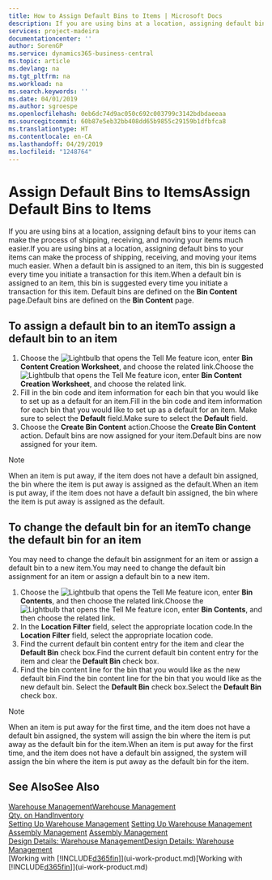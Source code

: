 ```yaml
---
title: How to Assign Default Bins to Items | Microsoft Docs
description: If you are using bins at a location, assigning default bins to your items can make the process of shipping, receiving, and moving your items much easier. When a default bin is assigned to an item, this bin is suggested every time you initiate a transaction for this item.
services: project-madeira
documentationcenter: ''
author: SorenGP
ms.service: dynamics365-business-central
ms.topic: article
ms.devlang: na
ms.tgt_pltfrm: na
ms.workload: na
ms.search.keywords: ''
ms.date: 04/01/2019
ms.author: sgroespe
ms.openlocfilehash: 0eb6dc74d9ac050c692c003799c3142bdbdaeeaa
ms.sourcegitcommit: 60b87e5eb32bb408dd65b9855c29159b1dfbfca8
ms.translationtype: HT
ms.contentlocale: en-CA
ms.lasthandoff: 04/29/2019
ms.locfileid: "1248764"
---
```

# <a name="assign-default-bins-to-items"></a><span data-ttu-id="47e9c-104">Assign Default Bins to Items</span><span class="sxs-lookup"><span data-stu-id="47e9c-104">Assign Default Bins to Items</span></span>
<span data-ttu-id="47e9c-105">If you are using bins at a location, assigning default bins to your items can make the process of shipping, receiving, and moving your items much easier.</span><span class="sxs-lookup"><span data-stu-id="47e9c-105">If you are using bins at a location, assigning default bins to your items can make the process of shipping, receiving, and moving your items much easier.</span></span> <span data-ttu-id="47e9c-106">When a default bin is assigned to an item, this bin is suggested every time you initiate a transaction for this item.</span><span class="sxs-lookup"><span data-stu-id="47e9c-106">When a default bin is assigned to an item, this bin is suggested every time you initiate a transaction for this item.</span></span> <span data-ttu-id="47e9c-107">Default bins are defined on the **Bin Content** page.</span><span class="sxs-lookup"><span data-stu-id="47e9c-107">Default bins are defined on the **Bin Content** page.</span></span>  

## <a name="to-assign-a-default-bin-to-an-item"></a><span data-ttu-id="47e9c-108">To assign a default bin to an item</span><span class="sxs-lookup"><span data-stu-id="47e9c-108">To assign a default bin to an item</span></span>
1.  <span data-ttu-id="47e9c-109">Choose the ![Lightbulb that opens the Tell Me feature](media/ui-search/search_small.png "Tell me what you want to do") icon, enter **Bin Content Creation Worksheet**, and choose the related link.</span><span class="sxs-lookup"><span data-stu-id="47e9c-109">Choose the ![Lightbulb that opens the Tell Me feature](media/ui-search/search_small.png "Tell me what you want to do") icon, enter **Bin Content Creation Worksheet**, and choose the related link.</span></span>  
2.  <span data-ttu-id="47e9c-110">Fill in the bin code and item information for each bin that you would like to set up as a default for an item.</span><span class="sxs-lookup"><span data-stu-id="47e9c-110">Fill in the bin code and item information for each bin that you would like to set up as a default for an item.</span></span> <span data-ttu-id="47e9c-111">Make sure to select the **Default** field.</span><span class="sxs-lookup"><span data-stu-id="47e9c-111">Make sure to select the **Default** field.</span></span>  
3.  <span data-ttu-id="47e9c-112">Choose the **Create Bin Content** action.</span><span class="sxs-lookup"><span data-stu-id="47e9c-112">Choose the **Create Bin Content** action.</span></span> <span data-ttu-id="47e9c-113">Default bins are now assigned for your item.</span><span class="sxs-lookup"><span data-stu-id="47e9c-113">Default bins are now assigned for your item.</span></span>  

> [!NOTE]  
>  <span data-ttu-id="47e9c-114">When an item is put away, if the item does not have a default bin assigned, the bin where the item is put away is assigned as the default.</span><span class="sxs-lookup"><span data-stu-id="47e9c-114">When an item is put away, if the item does not have a default bin assigned, the bin where the item is put away is assigned as the default.</span></span>  

## <a name="to-change-the-default-bin-for-an-item"></a><span data-ttu-id="47e9c-115">To change the default bin for an item</span><span class="sxs-lookup"><span data-stu-id="47e9c-115">To change the default bin for an item</span></span>  
<span data-ttu-id="47e9c-116">You may need to change the default bin assignment for an item or assign a default bin to a new item.</span><span class="sxs-lookup"><span data-stu-id="47e9c-116">You may need to change the default bin assignment for an item or assign a default bin to a new item.</span></span>    
1.  <span data-ttu-id="47e9c-117">Choose the ![Lightbulb that opens the Tell Me feature](media/ui-search/search_small.png "Tell me what you want to do") icon, enter **Bin Contents**, and then choose the related link.</span><span class="sxs-lookup"><span data-stu-id="47e9c-117">Choose the ![Lightbulb that opens the Tell Me feature](media/ui-search/search_small.png "Tell me what you want to do") icon, enter **Bin Contents**, and then choose the related link.</span></span>  
2.  <span data-ttu-id="47e9c-118">In the **Location Filter** field, select the appropriate location code.</span><span class="sxs-lookup"><span data-stu-id="47e9c-118">In the **Location Filter** field, select the appropriate location code.</span></span>  
3.  <span data-ttu-id="47e9c-119">Find the current default bin content entry for the item and clear the **Default Bin** check box.</span><span class="sxs-lookup"><span data-stu-id="47e9c-119">Find the current default bin content entry for the item and clear the **Default Bin** check box.</span></span>  
4.  <span data-ttu-id="47e9c-120">Find the bin content line for the bin that you would like as the new default bin.</span><span class="sxs-lookup"><span data-stu-id="47e9c-120">Find the bin content line for the bin that you would like as the new default bin.</span></span> <span data-ttu-id="47e9c-121">Select the **Default Bin** check box.</span><span class="sxs-lookup"><span data-stu-id="47e9c-121">Select the **Default Bin** check box.</span></span>  

> [!NOTE]  
>  <span data-ttu-id="47e9c-122">When an item is put away for the first time, and the item does not have a default bin assigned, the system will assign the bin where the item is put away as the default bin for the item.</span><span class="sxs-lookup"><span data-stu-id="47e9c-122">When an item is put away for the first time, and the item does not have a default bin assigned, the system will assign the bin where the item is put away as the default bin for the item.</span></span>  

## <a name="see-also"></a><span data-ttu-id="47e9c-123">See Also</span><span class="sxs-lookup"><span data-stu-id="47e9c-123">See Also</span></span>  
[<span data-ttu-id="47e9c-124">Warehouse Management</span><span class="sxs-lookup"><span data-stu-id="47e9c-124">Warehouse Management</span></span>](warehouse-manage-warehouse.md)  
[<span data-ttu-id="47e9c-125">Qty. on Hand</span><span class="sxs-lookup"><span data-stu-id="47e9c-125">Inventory</span></span>](inventory-manage-inventory.md)  
<span data-ttu-id="47e9c-126">[Setting Up Warehouse Management](warehouse-setup-warehouse.md)   </span><span class="sxs-lookup"><span data-stu-id="47e9c-126">[Setting Up Warehouse Management](warehouse-setup-warehouse.md)   </span></span>  
<span data-ttu-id="47e9c-127">[Assembly Management](assembly-assemble-items.md)  </span><span class="sxs-lookup"><span data-stu-id="47e9c-127">[Assembly Management](assembly-assemble-items.md)  </span></span>  
[<span data-ttu-id="47e9c-128">Design Details: Warehouse Management</span><span class="sxs-lookup"><span data-stu-id="47e9c-128">Design Details: Warehouse Management</span></span>](design-details-warehouse-management.md)  
<span data-ttu-id="47e9c-129">[Working with [!INCLUDE[d365fin](includes/d365fin_md.md)]](ui-work-product.md)</span><span class="sxs-lookup"><span data-stu-id="47e9c-129">[Working with [!INCLUDE[d365fin](includes/d365fin_md.md)]](ui-work-product.md)</span></span>
